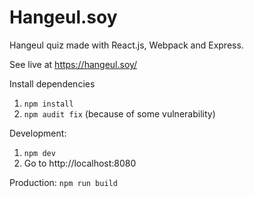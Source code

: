 # Hangeul.soy
Hangeul quiz made with React.js, Webpack and Express.

See live at https://hangeul.soy/

Install dependencies
1. `npm install`
2. `npm audit fix` (because of some vulnerability)

Development:
1. `npm dev`
2. Go to http://localhost:8080

Production: `npm run build`

